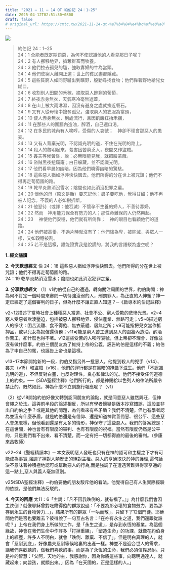```yaml
---
title: "2021 – 11 – 14 QT 約伯記 24：1~25"
date: 2025-04-12T02:51:30+0800
draft: false
# original_url: https://cmtc.tw/2021-11-14-qt-%e7%b4%84%e4%bc%af%e8%a8%98-24%ef%bc%9a125
---
```


![](/images/qt.jpg)
> 約伯記 24：1\~25  
> 24：1 全能者既定期罰惡，為何不使認識他的人看見那日子呢？  
> 24：2 有人挪移地界，搶奪群畜而牧養。  
> 24：3 他們拉去孤兒的驢，強取寡婦的牛為當頭。  
> 24：4 他們使窮人離開正道；世上的貧民盡都隱藏。  
> 24：5 這些貧窮人如同野驢出到曠野，殷勤尋找食物；他們靠著野地給兒女糊口，  
> 24：6 收割別人田間的禾稼，摘取惡人餘剩的葡萄，  
> 24：7 終夜赤身無衣，天氣寒冷毫無遮蓋，  
> 24：8 在山上被大雨淋濕，因沒有避身之處就挨近磐石。  
> 24：9 又有人從母懷中搶奪孤兒，強取窮人的衣服為當頭，  
> 24：10 使人赤身無衣，到處流行，且因飢餓扛抬禾捆，  
> 24：11 在那些人的圍牆內造油，醡酒，自己還口渴。  
> 24：12 在多民的城內有人唉哼，受傷的人哀號；　神卻不理會那惡人的愚妄。  
> 24：13 又有人背棄光明，不認識光明的道，不住在光明的路上。  
> 24：14 殺人的黎明起來，殺害困苦窮乏人，夜間又作盜賊。  
> 24：15 姦夫等候黃昏，說：必無眼能見我，就把臉蒙蔽。  
> 24：16 盜賊黑夜挖窟窿；白日躲藏，並不認識光明。  
> 24：17 他們看早晨如幽暗，因為他們曉得幽暗的驚駭。  
> 24：18 這些惡人猶如浮萍快快飄去。他們所得的分在世上被咒詛；他們不得再走葡萄園的路。  
> 24：19 乾旱炎熱消沒雪水；陰間也如此消沒犯罪之輩。  
> 24：20 懷他的母（原文是胎）要忘記他；蟲子要吃他，覺得甘甜；他不再被人記念。不義的人必如樹折斷。  
> 24：21 他惡待（或譯：他吞滅）不懷孕不生養的婦人，不善待寡婦。  
> 24：22 然而　神用能力保全有勢力的人；那性命難保的人仍然興起。  
> 24：23 　神使他們安穩，他們就有所倚靠；　神的眼目也看顧他們的道路。  
> 24：24 他們被高舉，不過片時就沒有了；他們降為卑，被除滅，與眾人一樣，又如穀穗被割。  
> 24：25 若不是這樣，誰能證實我是說謊的，將我的言語駁為虛空呢？

**1. 經文誦讀**

**2.  今天默想經文**
伯 24：18 這些惡人猶如浮萍快快飄去。他們所得的分在世上被咒詛；他們不得再走葡萄園的路。  
24：19 乾旱炎熱消沒雪水；陰間也如此消沒犯罪之輩。

**3. 分享默想經文**
（1）v1約伯從自己的遭遇，轉向關注周圍的世界，約伯詢問：神為何不訂定一個時間來審問一切恃強淩弱的人，刑罰罪人，為正直的人伸冤？神一定已經定了這個審判的日子，但為什麼不讓正直人知道？─《啟導本約伯記註釋》

v2\~12描述了當時社會上種種惡人當道、社會不公、窮人受欺的悲慘光景。v2\~4窮人受惡者欺淩壓迫，包括被惡人挪移地界、侵佔產業、無路可走；v5\~8描述窮人的慘狀：困苦流離、食不得飽、無衣蔽體、居無定所；v9可能指把兒女當作抵押品，或以兒女為奴償還債務；v11可能是窮人苦工進到惡人的圍牆內造油，醡酒作苦工，卻什麼也得不著。v12這些受苦的人唉哼哀號，但上帝卻不理會，好像並沒有做什麼事。約伯三個朋友為了維持上帝的公義，誣告約伯是這樣的不義；約伯為了申自己的冤，也誣告上帝也是這樣。

v13\~17本節開始新的一段，約伯又指另外一批惡人。他提到殺人的兇手（v14）、姦夫（v15）和盜賊（v16），他們的罪行都是在黑暗的掩蓋下滋生。他們「不認識光明的道」，不但反對白晝，也反對理性，良心和律法的光。他們不接受任何道德上的約束。──《SDA聖經注釋》他們所行的，都是神賜給以色列人的律法所嚴令禁止的。既然如此，神為什麼不立刻施行報應呢？（v1）

（2）從v18開始約伯好像又轉到認同朋友的論點，就是同意惡人雖然興旺，但神會繩之於法。這與前半段的論述相反，所以有學者懷疑是版本抄寫錯誤，這段並非出自約伯之手？或是其他的問題，為何看來有些矛盾？我們不清楚。但也有學者認為並沒有什麼矛盾，就是約伯還是有信仰、還是知道神賞善罰惡、很公平、這些惡人會怎麼樣，但他看到還是有太多的情形，神保守了這些惡人。我們的答案總是：在這世間，神也會有有限度的審判、也有有限度的祝福。當然有限度仍然是公平的，只是我們看不出來、看不清楚，而一定有把一切都得直的最後的審判。（參康來昌牧師）

v22\~24《聖經精讀本》─ 本文表明惡人發旺也只有在神的認可和主權之下才有可能成為事實,強調了神對人類歷史的絕對主權。惡人的亨通取決於神的護理,這句話決不意味著神積極地認可或幫助惡人的行為,而是強調了在遭遇苦難與得享亨通的這一點上,惡人與義人毫無區別。

v25《SDA聖經注釋》─約伯要他的朋友駁斥他的看法。他覺得自己有人生實際經驗的依據，是他們無法反駁的。

**4. 今天的回應**
太11：6「主說：『凡不因我跌倒的，就有福了。』」為什麼我們會因主跌倒？就像耶穌曾對吃餅得飽的群眾說過：「不要為那必壞的食物勞力，要為那存到永生的食物勞力…」，結果所有的群眾「一哄而散」，只留下了12個門徒。耶穌問他們是否也要離去？彼得說了一句亙古名言：「在祢有永生之道，我們還跟從誰呢？」上帝在我們身上所做的工作，是「永生之道」，是存到永恆的基業。為這個緣故，神會在我們生命中作許多「打掉重練」、「塑造生命」的功課，就像在約伯身上的經歷，許多人不明白，就會「跌倒、離棄、不信了」。但是明白真理的人，就會「忍耐到底」，好像農夫忍耐等候地裏的出產一樣。神並不是迎合世人的需求，講我們喜歡聽的，做我們喜歡的事，而是為了永恆的生命，我們必須信靠忍耐。只是神的智慧：「父阿，天地的主，我感謝你，因為你將這些事，向聰明通達人，就藏起來；向嬰孩，就顯出來。」因為「在天國的，正是這樣的人。」

